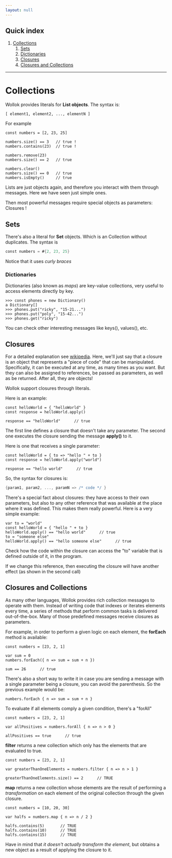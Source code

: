 ```yaml
---
layout: null
---
```


## Quick index ##

1. <a href="#collections" class="wollokLink">Collections</a>
    1. <a href="#sets" class="wollokLink">Sets</a>
    1. <a href="#dictionaries" class="wollokLink">Dictionaries</a>
    1. <a href="#closures" class="wollokLink">Closures</a>
    1. <a href="#closures-and-collections" class="wollokLink">Closures and Collections</a>

<hr>

# Collections #

Wollok provides literals for **List objects**.
The syntax is:

```wollok
[ element1, element2, ..., elementN ]
```

For example

```wollok
const numbers = [2, 23, 25]

numbers.size() == 3   // true !
numbers.contains(23)  // true !

numbers.remove(23)
numbers.size() == 2   // true

numbers.clear()
numbers.size() == 0   // true
numbers.isEmpty()     // true
```

Lists are just objects again, and therefore you interact with them through messages.
Here we have seen just simple ones.

Then most powerful messages require special objects as parameters: Closures !

## Sets

There's also a literal for **Set** objects. Which is an Collection without duplicates.
The syntax is

```scala
const numbers = #{2, 23, 25}
```

Notice that it uses _curly braces_

### Dictionaries ###

Dictionaries (also known as _maps_) are key-value collections, very useful to access elements directly by key.

```wollok
>>> const phones = new Dictionary()
a Dictionary[]
>>> phones.put("ricky", "15-21...")
>>> phones.put("poly", "15-42...")
>>> phones.get("ricky")
```

You can check other interesting messages like keys(), values(), etc.

## Closures ##

For a detailed explanation see [wikipedia](http://en.wikipedia.org/wiki/Closure_(computer_programming)).
Here, we'll just say that a closure is an object that represents a "piece of code" that can be manipulated. Specifically, it can be executed at any time, as many times as you want.
But they can also be assigned to references, be passed as parameters, as well as be returned. After all, they are objects!

Wollok support closures through literals.

Here is an example:

```wollok
const helloWorld = { "helloWorld" }
const response = helloWorld.apply()

response == "helloWorld"      // true
```

The first line defines a closure that doesn't take any parameter. The second one executes the closure sending the message **apply()** to it.

Here is one that receives a single parameter:

```wollok
const helloWorld = { to => "hello " + to }
const response = helloWorld.apply("world")

response == "hello world"      // true
```
So, the syntax for closures is:

```groovy
{param1, param2, ..., paramN => /* code */ }
```

There's a special fact about closures: they have access to their own parameters, but also to any other reference that was available at the place where it was defined.
This makes them really powerful.
Here is a very simple example:

```wollok
var to = "world"
const helloWorld = { "hello " + to }
helloWorld.apply() == "hello world"      // true
to = "someone else"
helloWorld.apply() == "hello someone else"      // true
```

Check how the code within the closure can access the "to" variable that is defined outside of it, in the program.

If we change this reference, then executing the closure will have another effect (as shown in the second call)


## Closures and Collections ##

As many other languages, Wollok provides rich collection messages to operate with them. Instead of writing code that indexes or iterates elements every time, a series of methods that perform common tasks is delivered out-of-the-box. Many of those predefined messages receive closures as parameters.

For example, in order to perform a given logic on each element, the **forEach** method is available:

```wollok
const numbers = [23, 2, 1]

var sum = 0
numbers.forEach({ n => sum = sum + n })

sum == 26      // true
```

There's also a short way to write it in case you are sending a message with a single parameter being a closure, you can avoid the parenthesis.
So the previous example would be:

```wollok
numbers.forEach { n => sum = sum + n }
```

To evaluate if all elements comply a given condition, there's a "forAll"

```wollok
const numbers = [23, 2, 1]

var allPositives = numbers.forAll { n => n > 0 }

allPositives == true      // true
```

**filter** returns a new collection which only has the elements that are evaluated to true.

```wollok
const numbers = [23, 2, 1]

var greaterThanOneElements = numbers.filter { n => n > 1 }

greaterThanOneElements.size() == 2      // TRUE

```

**map** returns a new collection whose elements are the result of performing a *transformation* on each element of the original collection through the given closure.

```wollok
const numbers = [10, 20, 30]

var halfs = numbers.map { n => n / 2 }

halfs.contains(5)       // TRUE
halfs.contains(10)      // TRUE
halfs.contains(15)      // TRUE
```

Have in mind that *it doesn't actually transform the element*, but obtains a new object as a result of applying the closure to it.
